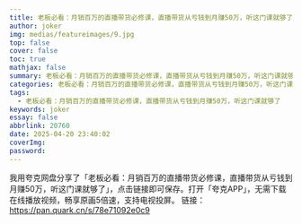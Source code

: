 ```yaml
---
title: 老板必看：月销百万的直播带货必修课，直播带货从亏钱到月赚50万，听这门课就够了
author: joker
img: medias/featureimages/9.jpg
top: false
cover: false
toc: true
mathjax: false
summary: 老板必看：月销百万的直播带货必修课，直播带货从亏钱到月赚50万，听这门课就够了
categories: 老板必看：月销百万的直播带货必修课，直播带货从亏钱到月赚50万，听这门课就够了
tags:
  - 老板必看：月销百万的直播带货必修课，直播带货从亏钱到月赚50万，听这门课就够了
keywords: joker
essay: false
abbrlink: 20760
date: 2025-04-20 23:40:02
coverImg:
password:
---
```


我用夸克网盘分享了「老板必看：月销百万的直播带货必修课，直播带货从亏钱到月赚50万，听这门课就够了」，点击链接即可保存。打开「夸克APP」，无需下载在线播放视频，畅享原画5倍速，支持电视投屏。
链接：https://pan.quark.cn/s/78e71092e0c9
